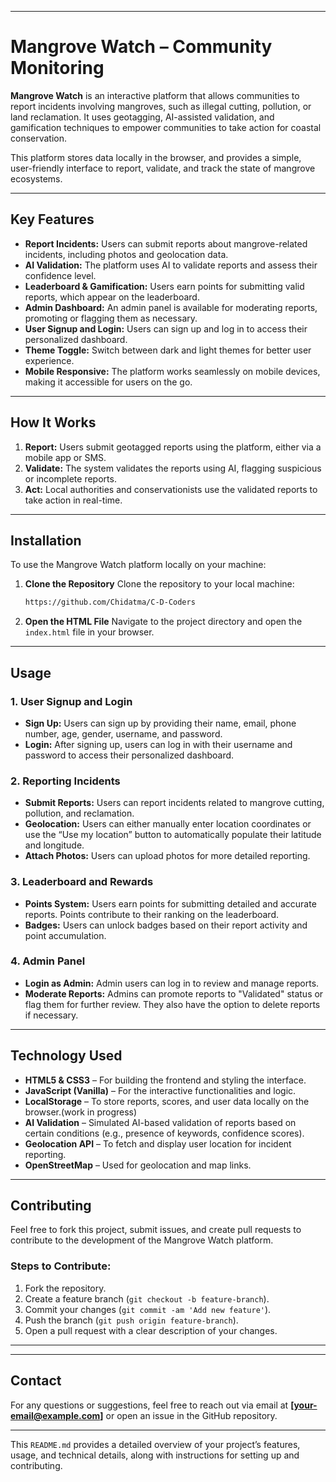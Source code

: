 

---

# Mangrove Watch – Community Monitoring

**Mangrove Watch** is an interactive platform that allows communities to report incidents involving mangroves, such as illegal cutting, pollution, or land reclamation. It uses geotagging, AI-assisted validation, and gamification techniques to empower communities to take action for coastal conservation.

This platform stores data locally in the browser, and provides a simple, user-friendly interface to report, validate, and track the state of mangrove ecosystems.

---

## Key Features

* **Report Incidents:** Users can submit reports about mangrove-related incidents, including photos and geolocation data.
* **AI Validation:** The platform uses AI to validate reports and assess their confidence level.
* **Leaderboard & Gamification:** Users earn points for submitting valid reports, which appear on the leaderboard.
* **Admin Dashboard:** An admin panel is available for moderating reports, promoting or flagging them as necessary.
* **User Signup and Login:** Users can sign up and log in to access their personalized dashboard.
* **Theme Toggle:** Switch between dark and light themes for better user experience.
* **Mobile Responsive:** The platform works seamlessly on mobile devices, making it accessible for users on the go.

---

## How It Works

1. **Report:** Users submit geotagged reports using the platform, either via a mobile app or SMS.
2. **Validate:** The system validates the reports using AI, flagging suspicious or incomplete reports.
3. **Act:** Local authorities and conservationists use the validated reports to take action in real-time.

---

## Installation

To use the Mangrove Watch platform locally on your machine:

1. **Clone the Repository**
   Clone the repository to your local machine:

   ```bash
   https://github.com/Chidatma/C-D-Coders
   ```

2. **Open the HTML File**
   Navigate to the project directory and open the `index.html` file in your browser.

---

## Usage

### 1. **User Signup and Login**

* **Sign Up:** Users can sign up by providing their name, email, phone number, age, gender, username, and password.
* **Login:** After signing up, users can log in with their username and password to access their personalized dashboard.

### 2. **Reporting Incidents**

* **Submit Reports:** Users can report incidents related to mangrove cutting, pollution, and reclamation.
* **Geolocation:** Users can either manually enter location coordinates or use the “Use my location” button to automatically populate their latitude and longitude.
* **Attach Photos:** Users can upload photos for more detailed reporting.

### 3. **Leaderboard and Rewards**

* **Points System:** Users earn points for submitting detailed and accurate reports. Points contribute to their ranking on the leaderboard.
* **Badges:** Users can unlock badges based on their report activity and point accumulation.

### 4. **Admin Panel**

* **Login as Admin:** Admin users can log in to review and manage reports.
* **Moderate Reports:** Admins can promote reports to "Validated" status or flag them for further review. They also have the option to delete reports if necessary.

---

## Technology Used

* **HTML5 & CSS3** – For building the frontend and styling the interface.
* **JavaScript (Vanilla)** – For the interactive functionalities and logic.
* **LocalStorage** – To store reports, scores, and user data locally on the browser.(work in progress)
* **AI Validation** – Simulated AI-based validation of reports based on certain conditions (e.g., presence of keywords, confidence scores).
* **Geolocation API** – To fetch and display user location for incident reporting.
* **OpenStreetMap** – Used for geolocation and map links.

---

## Contributing

Feel free to fork this project, submit issues, and create pull requests to contribute to the development of the Mangrove Watch platform.

### Steps to Contribute:

1. Fork the repository.
2. Create a feature branch (`git checkout -b feature-branch`).
3. Commit your changes (`git commit -am 'Add new feature'`).
4. Push the branch (`git push origin feature-branch`).
5. Open a pull request with a clear description of your changes.

---
---

## Contact

For any questions or suggestions, feel free to reach out via email at **\[[your-email@example.com](mailto:your-email@example.com)]** or open an issue in the GitHub repository.

---

This `README.md` provides a detailed overview of your project’s features, usage, and technical details, along with instructions for setting up and contributing.
